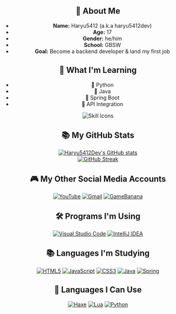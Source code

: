 <div align="center">
  
## 👋 About Me
- **Name:** Haryu5412 (a.k.a haryu5412dev)
- **Age:** 17
- **Gender:** he/him
- **School:** GBSW
- **Goal:** Become a backend developer & land my first job

## 🧠 What I'm Learning
- 🔹 Python
- 🔹 Java
- 🔹 Spring Boot
- 🔹 API Integration

<div style="text-align: center;">
  <img src="https://skillicons.dev/icons?i=spring,java,py,lua,haxe,vscode,intellij" alt="Skill Icons" />
</div>

## 📚 My GitHub Stats
[![Haryu5412Dev's GitHub stats](https://github-readme-stats.vercel.app/api?username=haryu5412dev&show_icons=true&theme=tokyonight)](https://github.com/anuraghazra/github-readme-stats)  
[![GitHub Streak](https://streak-stats.demolab.com?user=Haryu5412Dev&theme=python-dark&locale=en)](https://git.io/streak-stats)

## 🎮 My Other Social Media Accounts
[![YouTube](https://img.shields.io/badge/YouTube-red?style=for-the-badge&logo=youtube&logoColor=white)](https://www.youtube.com/@Haryu5412)
[![Gmail](https://img.shields.io/badge/Gmail-EA4335?style=for-the-badge&logo=Gmail&logoColor=white)](mailto:rjw20081001@gmail.com)
[![GameBanana](https://img.shields.io/badge/GameBanana-3c1e00?style=for-the-badge&logo=gamebanana&logoColor=white)](https://gamebanana.com/members/2087282)

## 🛠️ Programs I'm Using
[![Visual Studio Code](https://img.shields.io/badge/Visual%20Studio%20Code-007ACC?style=for-the-badge&logo=visualstudiocode&logoColor=white)](https://code.visualstudio.com/)
[![IntelliJ IDEA](https://img.shields.io/badge/IntelliJ-000000?style=for-the-badge&logo=intellijidea&logoColor=white)](https://www.jetbrains.com/idea/)

## 📚 Languages I'm Studying
[![HTML5](https://img.shields.io/badge/HTML5-E34F26?style=for-the-badge&logo=html5&logoColor=white)](https://developer.mozilla.org/en-US/docs/Web/HTML)
[![JavaScript](https://img.shields.io/badge/JavaScript-F7DF1E?style=for-the-badge&logo=javascript&logoColor=white)](https://developer.mozilla.org/en-US/docs/Web/JavaScript)
[![CSS3](https://img.shields.io/badge/CSS3-1572B6?style=for-the-badge&logo=css3&logoColor=white)](https://developer.mozilla.org/en-US/docs/Web/CSS)
[![Java](https://img.shields.io/badge/Java-007396?style=for-the-badge&logo=java&logoColor=white)](https://www.oracle.com/java/)
[![Spring](https://img.shields.io/badge/Spring-6DB33F?style=for-the-badge&logo=spring&logoColor=white)](https://spring.io/)

## 📘 Languages I Can Use
[![Haxe](https://img.shields.io/badge/Haxe-EE812F?style=for-the-badge&logo=haxe&logoColor=white)](https://haxe.org/)
[![Lua](https://img.shields.io/badge/Lua-2C2D72?style=for-the-badge&logo=lua&logoColor=white)](https://www.lua.org/)
[![Python](https://img.shields.io/badge/Python-3776AB?style=for-the-badge&logo=python&logoColor=white)](https://www.python.org/)

</div>
